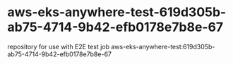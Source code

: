 # aws-eks-anywhere-test-619d305b-ab75-4714-9b42-efb0178e7b8e-67
repository for use with E2E test job aws-eks-anywhere-test:619d305b-ab75-4714-9b42-efb0178e7b8e-67
